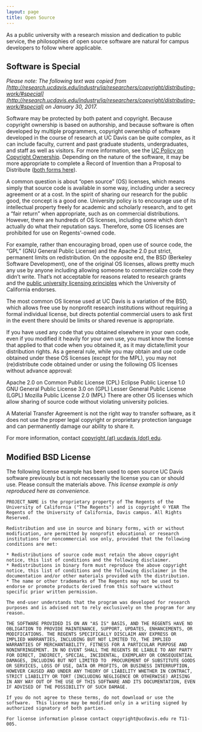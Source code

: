 ```yaml
---
layout: page
title: Open Source
---
```


As a public university with a research mission and dedication to public service, the philosophies of open source software are natural for campus developers to follow where applicable.

## Software is Special
*Please note: The following text was copied from [http://research.ucdavis.edu/industry/ia/researchers/copyright/distributing-work/#special](http://research.ucdavis.edu/industry/ia/researchers/copyright/distributing-work/#special) on January 30, 2017.*

Software may be protected by both patent and copyright. Because copyright ownership is based on authorship, and because software is often developed by multiple programmers, copyright ownership of software developed in the course of research at UC Davis can be quite complex, as it can include faculty, current and past graduate students, undergraduates, and staff as well as visitors. For more information, see the [UC Policy on Copyright Ownership](http://copyright.universityofcalifornia.edu/ownership/index.html). Depending on the nature of the software, it may be more appropriate to complete a Record of Invention than a Proposal to Distribute ([both forms here](http://research.ucdavis.edu/industry/ia/researchers/policies-forms/)).

A common question is about “open source” (OS) licenses, which means simply that source code is available in some way, including under a secrecy agreement or at a cost. In the spirit of sharing our research for the public good, the concept is a good one. University policy is to encourage use of its intellectual property freely for academic and scholarly research, and to get a “fair return” when appropriate, such as on commercial distributions. However, there are hundreds of OS licenses, including some which don’t actually do what their reputation says. Therefore, some OS licenses are prohibited for use on Regents’-owned code.

For example, rather than encouraging broad, open use of source code, the “GPL” (GNU General Public License) and the Apache 2.0 put strict, permanent limits on redistribution. On the opposite end, the BSD (Berkeley Software Development), one of the original OS licenses, allows pretty much any use by anyone including allowing someone to commercialize code they didn’t write. That’s not acceptable for reasons related to research grants and the [public university licensing principles](http://research.ucdavis.edu/industry/ia/researchers/policies-forms/) which the University of California endorses.

The most common OS license used at UC Davis is a variation of the BSD, which allows free use by nonprofit research institutions without requiring a formal individual license, but directs potential commercial users to ask first in the event there should be limits or shared revenue is appropriate.

If you have used any code that you obtained elsewhere in your own code, even if you modified it heavily for your own use, you must know the license that applied to that code when you obtained it, as it may dictate/limit your distribution rights. As a general rule, while you may obtain and use code obtained under these OS licenses (except for the MPL), you may not (re)distribute code obtained under or using the following OS licenses without advance approval:

Apache 2.0 on
Common Public License (CPL)
Eclipse Public License 1.0
GNU General Public License 3.0 on (GPL)
Lesser General Public License (LGPL)
Mozilla Public License 2.0 (MPL)
There are other OS licenses which allow sharing of source code without violating university policies.

A Material Transfer Agreement is not the right way to transfer software, as it does not use the proper legal copyright or proprietary protection language and can permanently damage our ability to share it.

For more information, contact [copyright (at) ucdavis (dot) edu](mailto:copyright@ucdavis.edu).

## Modified BSD License
The following license example has been used to open source UC Davis software previously but is not necessarily the license you can or should use. Please consult the materials above. *This license example is only reproduced here as convenience.*

    PROJECT_NAME is the proprietary property of The Regents of the University of California ("The Regents") and is copyright © YEAR The Regents of the University of California, Davis campus. All Rights Reserved. 
    
    Redistribution and use in source and binary forms, with or without modification, are permitted by nonprofit educational or research institutions for noncommercial use only, provided that the following conditions are met:
    
    * Redistributions of source code must retain the above copyright notice, this list of conditions and the following disclaimer. 
    * Redistributions in binary form must reproduce the above copyright notice, this list of conditions and the following disclaimer in the documentation and/or other materials provided with the distribution. 
    * The name or other trademarks of The Regents may not be used to endorse or promote products derived from this software without specific prior written permission.
    
    The end-user understands that the program was developed for research purposes and is advised not to rely exclusively on the program for any reason.
    
    THE SOFTWARE PROVIDED IS ON AN "AS IS" BASIS, AND THE REGENTS HAVE NO OBLIGATION TO PROVIDE MAINTENANCE, SUPPORT, UPDATES, ENHANCEMENTS, OR MODIFICATIONS. THE REGENTS SPECIFICALLY DISCLAIM ANY EXPRESS OR IMPLIED WARRANTIES, INCLUDING BUT NOT LIMITED TO, THE IMPLIED WARRANTIES OF MERCHANTABILITY, FITNESS FOR A PARTICULAR PURPOSE AND NONINFRINGEMENT. IN NO EVENT SHALL THE REGENTS BE LIABLE TO ANY PARTY FOR DIRECT, INDIRECT, SPECIAL, INCIDENTAL, EXEMPLARY OR CONSEQUENTIAL DAMAGES, INCLUDING BUT NOT LIMITED TO  PROCUREMENT OF SUBSTITUTE GOODS OR SERVICES, LOSS OF USE, DATA OR PROFITS, OR BUSINESS INTERRUPTION, HOWEVER CAUSED AND UNDER ANY THEORY OF LIABILITY WHETHER IN CONTRACT, STRICT LIABILITY OR TORT (INCLUDING NEGLIGENCE OR OTHERWISE) ARISING IN ANY WAY OUT OF THE USE OF THIS SOFTWARE AND ITS DOCUMENTATION, EVEN IF ADVISED OF THE POSSIBILITY OF SUCH DAMAGE.
    
    If you do not agree to these terms, do not download or use the software.  This license may be modified only in a writing signed by authorized signatory of both parties.
    
    For license information please contact copyright@ucdavis.edu re T11-005.
